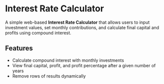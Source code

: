 # Interest Rate Calculator

A simple web-based **Interest Rate Calculator** that allows users to input investment values, set monthly contributions, and calculate final capital and profits using compound interest.

## Features

- Calculate compound interest with monthly investments
- View final capital, profit, and profit percentage after a given number of years
- Remove rows of results dynamically